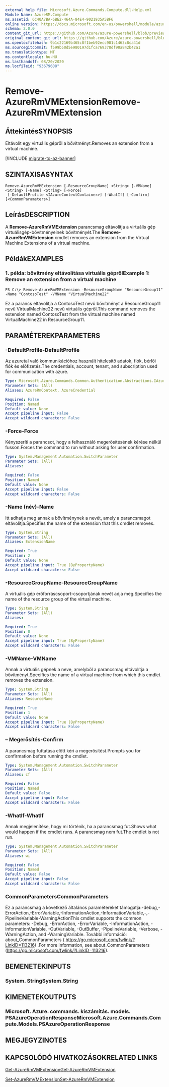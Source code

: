 ```yaml
---
external help file: Microsoft.Azure.Commands.Compute.dll-Help.xml
Module Name: AzureRM.Compute
ms.assetid: 6C40A7BA-6BE2-464A-84E4-9021935A5BF6
online version: https://docs.microsoft.com/en-us/powershell/module/azurerm.compute/remove-azurermvmextension
schema: 2.0.0
content_git_url: https://github.com/Azure/azure-powershell/blob/preview/src/ResourceManager/Compute/Commands.Compute/help/Remove-AzureRmVMExtension.md
original_content_git_url: https://github.com/Azure/azure-powershell/blob/preview/src/ResourceManager/Compute/Commands.Compute/help/Remove-AzureRmVMExtension.md
ms.openlocfilehash: 9b1c22169b465c8f1beb92ecc901c1463c8ca41d
ms.sourcegitcommit: f599b50d5e980197d1fca769378df90a842b42a1
ms.translationtype: MT
ms.contentlocale: hu-HU
ms.lasthandoff: 08/20/2020
ms.locfileid: "93679608"
---
```

# <span data-ttu-id="77be9-101">Remove-AzureRmVMExtension</span><span class="sxs-lookup"><span data-stu-id="77be9-101">Remove-AzureRmVMExtension</span></span>

## <span data-ttu-id="77be9-102">Áttekintés</span><span class="sxs-lookup"><span data-stu-id="77be9-102">SYNOPSIS</span></span>
<span data-ttu-id="77be9-103">Eltávolít egy virtuális gépről a bővítményt.</span><span class="sxs-lookup"><span data-stu-id="77be9-103">Removes an extension from a virtual machine.</span></span>

[!INCLUDE [migrate-to-az-banner](../../includes/migrate-to-az-banner.md)]

## <span data-ttu-id="77be9-104">SZINTAXISA</span><span class="sxs-lookup"><span data-stu-id="77be9-104">SYNTAX</span></span>

```
Remove-AzureRmVMExtension [-ResourceGroupName] <String> [-VMName] <String> [-Name] <String> [-Force]
 [-DefaultProfile <IAzureContextContainer>] [-WhatIf] [-Confirm] [<CommonParameters>]
```

## <span data-ttu-id="77be9-105">Leírás</span><span class="sxs-lookup"><span data-stu-id="77be9-105">DESCRIPTION</span></span>
<span data-ttu-id="77be9-106">A **Remove-AzureRmVMExtension** parancsmag eltávolítja a virtuális gép virtuálisgép-bővítményeinek bővítményét.</span><span class="sxs-lookup"><span data-stu-id="77be9-106">The **Remove-AzureRmVMExtension** cmdlet removes an extension from the Virtual Machine Extensions of a virtual machine.</span></span>

## <span data-ttu-id="77be9-107">Példák</span><span class="sxs-lookup"><span data-stu-id="77be9-107">EXAMPLES</span></span>

### <span data-ttu-id="77be9-108">1. példa: bővítmény eltávolítása virtuális gépről</span><span class="sxs-lookup"><span data-stu-id="77be9-108">Example 1: Remove an extension from a virtual machine</span></span>
```
PS C:\> Remove-AzureRmVMExtension -ResourceGroupName "ResourceGroup11" -Name "ContosoTest" -VMName "VirtualMachine22"
```

<span data-ttu-id="77be9-109">Ez a parancs eltávolítja a ContosoTest nevű bővítményt a ResourceGroup11 nevű VirtualMachine22 nevű virtuális gépről.</span><span class="sxs-lookup"><span data-stu-id="77be9-109">This command removes the extension named ContosoTest from the virtual machine named VirtualMachine22 in ResourceGroup11.</span></span>

## <span data-ttu-id="77be9-110">PARAMÉTEREK</span><span class="sxs-lookup"><span data-stu-id="77be9-110">PARAMETERS</span></span>

### <span data-ttu-id="77be9-111">-DefaultProfile</span><span class="sxs-lookup"><span data-stu-id="77be9-111">-DefaultProfile</span></span>
<span data-ttu-id="77be9-112">Az azuretal való kommunikációhoz használt hitelesítő adatok, fiók, bérlői fiók és előfizetés.</span><span class="sxs-lookup"><span data-stu-id="77be9-112">The credentials, account, tenant, and subscription used for communication with azure.</span></span>

```yaml
Type: Microsoft.Azure.Commands.Common.Authentication.Abstractions.IAzureContextContainer
Parameter Sets: (All)
Aliases: AzureRmContext, AzureCredential

Required: False
Position: Named
Default value: None
Accept pipeline input: False
Accept wildcard characters: False
```

### <span data-ttu-id="77be9-113">-Force</span><span class="sxs-lookup"><span data-stu-id="77be9-113">-Force</span></span>
<span data-ttu-id="77be9-114">Kényszeríti a parancsot, hogy a felhasználó megerősítésének kérése nélkül fusson.</span><span class="sxs-lookup"><span data-stu-id="77be9-114">Forces the command to run without asking for user confirmation.</span></span>

```yaml
Type: System.Management.Automation.SwitchParameter
Parameter Sets: (All)
Aliases:

Required: False
Position: Named
Default value: None
Accept pipeline input: False
Accept wildcard characters: False
```

### <span data-ttu-id="77be9-115">-Name (név)</span><span class="sxs-lookup"><span data-stu-id="77be9-115">-Name</span></span>
<span data-ttu-id="77be9-116">Itt adhatja meg annak a bővítménynek a nevét, amely a parancsmagot eltávolítja.</span><span class="sxs-lookup"><span data-stu-id="77be9-116">Specifies the name of the extension that this cmdlet removes.</span></span>

```yaml
Type: System.String
Parameter Sets: (All)
Aliases: ExtensionName

Required: True
Position: 2
Default value: None
Accept pipeline input: True (ByPropertyName)
Accept wildcard characters: False
```

### <span data-ttu-id="77be9-117">-ResourceGroupName</span><span class="sxs-lookup"><span data-stu-id="77be9-117">-ResourceGroupName</span></span>
<span data-ttu-id="77be9-118">A virtuális gép erőforráscsoport-csoportjának nevét adja meg.</span><span class="sxs-lookup"><span data-stu-id="77be9-118">Specifies the name of the resource group of the virtual machine.</span></span>

```yaml
Type: System.String
Parameter Sets: (All)
Aliases:

Required: True
Position: 0
Default value: None
Accept pipeline input: True (ByPropertyName)
Accept wildcard characters: False
```

### <span data-ttu-id="77be9-119">-VMName</span><span class="sxs-lookup"><span data-stu-id="77be9-119">-VMName</span></span>
<span data-ttu-id="77be9-120">Annak a virtuális gépnek a neve, amelyből a parancsmag eltávolítja a bővítményt.</span><span class="sxs-lookup"><span data-stu-id="77be9-120">Specifies the name of a virtual machine from which this cmdlet removes the extension.</span></span>

```yaml
Type: System.String
Parameter Sets: (All)
Aliases: ResourceName

Required: True
Position: 1
Default value: None
Accept pipeline input: True (ByPropertyName)
Accept wildcard characters: False
```

### <span data-ttu-id="77be9-121">– Megerősítés</span><span class="sxs-lookup"><span data-stu-id="77be9-121">-Confirm</span></span>
<span data-ttu-id="77be9-122">A parancsmag futtatása előtt kéri a megerősítést.</span><span class="sxs-lookup"><span data-stu-id="77be9-122">Prompts you for confirmation before running the cmdlet.</span></span>

```yaml
Type: System.Management.Automation.SwitchParameter
Parameter Sets: (All)
Aliases: cf

Required: False
Position: Named
Default value: False
Accept pipeline input: False
Accept wildcard characters: False
```

### <span data-ttu-id="77be9-123">-WhatIf</span><span class="sxs-lookup"><span data-stu-id="77be9-123">-WhatIf</span></span>
<span data-ttu-id="77be9-124">Annak megjelenítése, hogy mi történik, ha a parancsmag fut.</span><span class="sxs-lookup"><span data-stu-id="77be9-124">Shows what would happen if the cmdlet runs.</span></span>
<span data-ttu-id="77be9-125">A parancsmag nem fut.</span><span class="sxs-lookup"><span data-stu-id="77be9-125">The cmdlet is not run.</span></span>

```yaml
Type: System.Management.Automation.SwitchParameter
Parameter Sets: (All)
Aliases: wi

Required: False
Position: Named
Default value: False
Accept pipeline input: False
Accept wildcard characters: False
```

### <span data-ttu-id="77be9-126">CommonParameters</span><span class="sxs-lookup"><span data-stu-id="77be9-126">CommonParameters</span></span>
<span data-ttu-id="77be9-127">Ez a parancsmag a következő általános paramétereket támogatja:-debug,-ErrorAction,-ErrorVariable,-InformationAction,-InformationVariable,-,-PipelineVariable-WarningAction</span><span class="sxs-lookup"><span data-stu-id="77be9-127">This cmdlet supports the common parameters: -Debug, -ErrorAction, -ErrorVariable, -InformationAction, -InformationVariable, -OutVariable, -OutBuffer, -PipelineVariable, -Verbose, -WarningAction, and -WarningVariable.</span></span> <span data-ttu-id="77be9-128">További információ: about_CommonParameters ( https://go.microsoft.com/fwlink/?LinkID=113216) .</span><span class="sxs-lookup"><span data-stu-id="77be9-128">For more information, see about_CommonParameters (https://go.microsoft.com/fwlink/?LinkID=113216).</span></span>

## <span data-ttu-id="77be9-129">BEMENETEK</span><span class="sxs-lookup"><span data-stu-id="77be9-129">INPUTS</span></span>

### <span data-ttu-id="77be9-130">System. String</span><span class="sxs-lookup"><span data-stu-id="77be9-130">System.String</span></span>

## <span data-ttu-id="77be9-131">KIMENETEK</span><span class="sxs-lookup"><span data-stu-id="77be9-131">OUTPUTS</span></span>

### <span data-ttu-id="77be9-132">Microsoft. Azure. commands. kiszámítás. models. PSAzureOperationResponse</span><span class="sxs-lookup"><span data-stu-id="77be9-132">Microsoft.Azure.Commands.Compute.Models.PSAzureOperationResponse</span></span>

## <span data-ttu-id="77be9-133">MEGJEGYZI</span><span class="sxs-lookup"><span data-stu-id="77be9-133">NOTES</span></span>

## <span data-ttu-id="77be9-134">KAPCSOLÓDÓ HIVATKOZÁSOK</span><span class="sxs-lookup"><span data-stu-id="77be9-134">RELATED LINKS</span></span>

[<span data-ttu-id="77be9-135">Get-AzureRmVMExtension</span><span class="sxs-lookup"><span data-stu-id="77be9-135">Get-AzureRmVMExtension</span></span>](./Get-AzureRmVMExtension.md)

[<span data-ttu-id="77be9-136">Set-AzureRmVMExtension</span><span class="sxs-lookup"><span data-stu-id="77be9-136">Set-AzureRmVMExtension</span></span>](./Set-AzureRmVMExtension.md)



